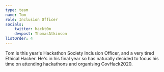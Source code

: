 ```yaml
---
type: team
name: Tom
role: Inclusion Officer
socials:
    twitter: hackt0m
    devpost: ThomasAtkinson
listOrder: 4
---
```


Tom is this year's Hackathon Society Inclusion Officer, and a very tired
Ethical Hacker. He's in his final year so has naturally decided to focus his
time on attending hackathons and organising CovHack2020.
